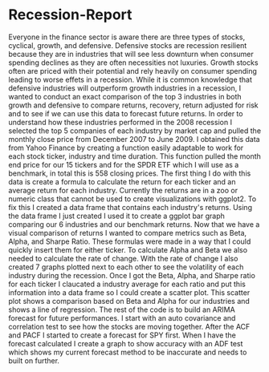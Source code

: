 # Recession-Report
Everyone in the finance sector is aware there are three types of stocks, cyclical, growth, and defensive. Defensive stocks are recession resilient because they are in industries that will see less downturn when consumer spending declines as they are often necessities not luxuries. Growth stocks often are priced with their potential and rely heavily on consumer spending leading to worse effets in a recession. While it is common knowledge that defensive industries will outperform growth industries in a recession, I wanted to conduct an exact comparison of the top 3 industries in both growth and defensive to compare returns,  recovery, return adjusted for risk and to see if we can use this data to forecast future returns. 
In order to understand how these industries performed in the 2008 recession I selected the top 5 companies of each industry by market cap and pulled the monthly close price from December 2007 to June 2009. I obtained this data from Yahoo Finance by creating a function easily adaptable to work for each stock ticker, industry and time duration. This function pulled the month end price for our 15 tickers and for the SPDR ETF which I will use as a benchmark, in total this is 558 closing prices. The first thing I do with this data is create a formula to calculate the return for each ticker and an average return for each industry. 
Currently the returns are in a zoo or numeric class that cannot be used to create visualizations with ggplot2. To fix this I created a data frame that contains each industry's returns. Using the data frame I just created I used it to create a ggplot bar graph comparing our 6 industries and our benchmark returns. 
Now that we have a visual comparison of returns I wanted to compare metrics such as Beta, Alpha, and Sharpe Ratio. These formulas were made in a way that I could quickly insert them for either ticker. To calculate Alpha and Beta we also needed to calculate the rate of change. With the rate of change I also created 7 graphs plotted next to each other to see the volatility of each industry during the recession. 
Once I got the Beta, Alpha, and Sharpe ratio for each ticker I claucated a industry average for each ratio and put this information into a data frame so I could create a scatter plot. This scatter plot shows a comparison based on Beta and Alpha for our industries and shows a line of regression. 
The rest of the code is to build an ARIMA forecast for future performances. I start with an auto covariance and correlation test to see how the stocks are moving together. After the ACF and PACF I started to create a forecast for SPY first. When I have the forecast calculated I create a graph to show accuracy with an ADF test which shows my current forecast method to be inaccurate and needs to built on further. 
